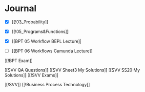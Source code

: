 # Journal

- [x] [[!03_Probability]]
- [x] [[!05_Programs&Functions]]

- [x] [[BPT 05 Workflow BEPL Lecture]]
- [ ] [[BPT 06 Workflows Camunda Lecture]]

[[!BPT Exam]]

[[SVV QA Questions]]
[[SVV Sheet3 My Solutions]]
[[SVV SS20 My Solutions]]
[[!SVV Exams]]


[[!SVV]]
[[!Business Process Technology]]